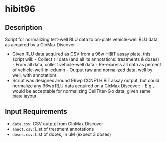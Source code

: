 # hibit96

## Description
Script for normalizing test-well RLU data to on-plate vehicle-well RLU data, as acquired by a GloMax Discover
- Given RLU data acquired as CSV from a 96w HiBiT assay plate, this script will:
      - Collect all data (and all its annotations: treatments & doses)
      - From all data, collect vehicle-well data
      - Re-express all data as percent of vehicle-well-in-column
      - Output raw and normalized data, well by well, with annotations
- Script was designed around 96wp CCNE1 HiBiT assay output, but could normalize any 96wp RLU data acquired on a GloMax Discover:
      - E.g., would be acceptable for normalizing CellTiter-Glo data, given same plate layout

## Input Requirements
- ```data.csv```: CSV output from GloMax Discover
- ```annot.csv```: List of treatment annotations
- ```doses.csv```: List of doses, in uM (expect 3 doses)
